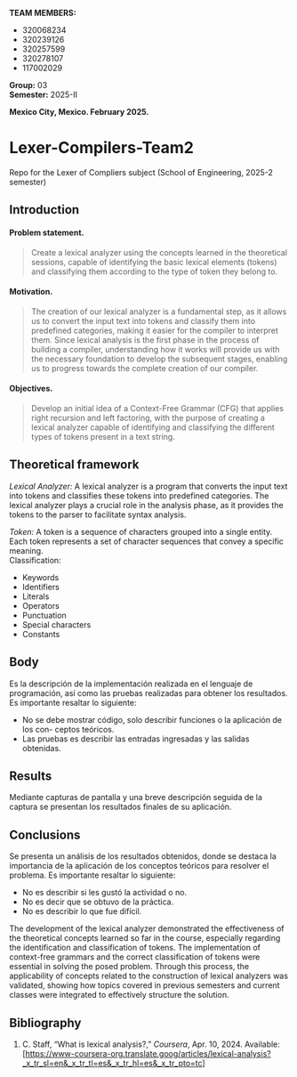 **TEAM MEMBERS:**  
- 320068234  
- 320239126  
- 320257599  
- 320278107  
- 117002029  

**Group:** 03  
**Semester:** 2025-II  

**Mexico City, Mexico. February 2025.**


# Lexer-Compilers-Team2
Repo for the Lexer of Compliers subject (School of Engineering, 2025-2 semester)

## Introduction
#### Problem statement.
> Create a lexical analyzer using the concepts learned in the theoretical sessions, capable of identifying the basic lexical elements (tokens) and classifying them according to the type of token they belong to.

#### Motivation.
> The creation of our lexical analyzer is a fundamental step, as it allows us to convert the input text into tokens and classify them into predefined categories, making it easier for the compiler to interpret them. Since lexical analysis is the first phase in the process of building a compiler, understanding how it works will provide us with the necessary foundation to develop the subsequent stages, enabling us to progress towards the complete creation of our compiler.

#### Objectives.
> Develop an initial idea of a Context-Free Grammar (CFG) that applies right recursion and left factoring, with the purpose of creating a lexical analyzer capable of identifying and classifying the different types of tokens present in a text string.

## Theoretical framework 
_Lexical Analyzer:_ A lexical analyzer is a program that converts the input text into tokens and classifies these tokens into predefined categories. The lexical analyzer plays a crucial role in the analysis phase, as it provides the tokens to the parser to facilitate syntax analysis.

_Token:_ A token is a sequence of characters grouped into a single entity. Each token represents a set of character sequences that convey a specific meaning.\
Classification:
* Keywords
* Identifiers
* Literals
* Operators
* Punctuation
* Special characters
*  Constants
## Body

Es la descripción de la implementación realizada en el lenguaje de programación,
así como las pruebas realizadas para obtener los resultados. Es importante resaltar lo
siguiente:
* No se debe mostrar código, solo describir funciones o la aplicación de los con-
ceptos teóricos.
* Las pruebas es describir las entradas ingresadas y las salidas obtenidas.

  
## Results 

Mediante capturas de pantalla y una breve descripción seguida de la captura se presentan los resultados finales de su aplicación.

## Conclusions

Se presenta un análisis de los resultados obtenidos, donde se destaca la importancia
de la aplicación de los conceptos teóricos para resolver el problema. Es importante
resaltar lo siguiente:
* No es describir si les gustó la actividad o no.
* No es decir que se obtuvo de la práctica.
* No es describir lo que fue difícil.

The development of the lexical analyzer demonstrated the effectiveness of the theoretical concepts learned so far in the course, especially regarding the identification and classification of tokens. The implementation of context-free grammars and the correct classification of tokens were essential in solving the posed problem. Through this process, the applicability of concepts related to the construction of lexical analyzers was validated, showing how topics covered in previous semesters and current classes were integrated to effectively structure the solution.

## Bibliography 
1. C. Staff, “What is lexical analysis?,” *Coursera*, Apr. 10, 2024. Available: [https://www-coursera-org.translate.goog/articles/lexical-analysis?_x_tr_sl=en&_x_tr_tl=es&_x_tr_hl=es&_x_tr_pto=tc]
